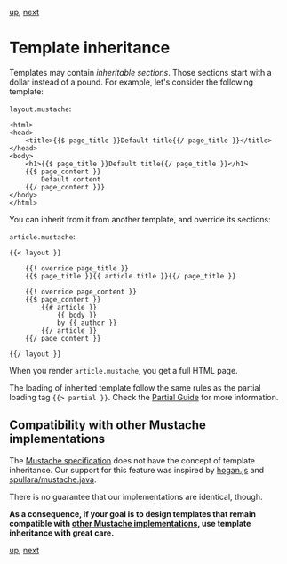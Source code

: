 [up](../../../../GRMustache#documentation), [next](standard_library.md)

Template inheritance
====================

Templates may contain *inheritable sections*. Those sections start with a dollar instead of a pound. For example, let's consider the following template:

`layout.mustache`:

    <html>
    <head>
        <title>{{$ page_title }}Default title{{/ page_title }}</title>
    </head>
    <body>
        <h1>{{$ page_title }}Default title{{/ page_title }}</h1>
        {{$ page_content }}
            Default content
        {{/ page_content }}}
    </body>
    </html>

You can inherit from it from another template, and override its sections:

`article.mustache`:

    {{< layout }}
    
        {{! override page_title }}
        {{$ page_title }}{{ article.title }}{{/ page_title }}
        
        {{! override page_content }}
        {{$ page_content }}
            {{# article }}
                {{ body }}
                by {{ author }}
            {{/ article }}
        {{/ page_content }}
        
    {{/ layout }}

When you render `article.mustache`, you get a full HTML page.

The loading of inherited template follow the same rules as the partial loading tag `{{> partial }}`. Check the [Partial Guide](partials.md) for more information.


Compatibility with other Mustache implementations
-------------------------------------------------

The [Mustache specification](https://github.com/mustache/spec) does not have the concept of template inheritance. Our support for this feature was inspired by [hogan.js](http://twitter.github.com/hogan.js/) and [spullara/mustache.java](https://github.com/spullara/mustache.java).

There is no guarantee that our implementations are identical, though.

**As a consequence, if your goal is to design templates that remain compatible with [other Mustache implementations](https://github.com/defunkt/mustache/wiki/Other-Mustache-implementations), use template inheritance with great care.**


[up](../../../../GRMustache#documentation), [next](standard_library.md)
